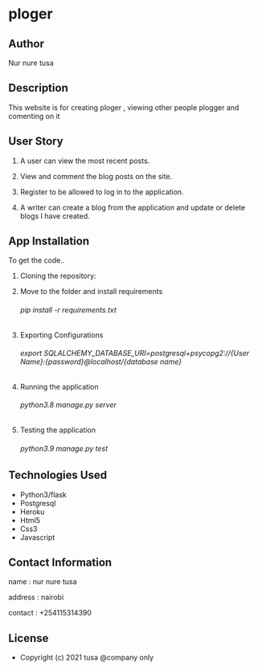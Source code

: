 # ploger

## Author
Nur nure tusa

## Description
This website is for creating ploger , viewing other people plogger and comenting on it

## User Story

1. A user can view the most recent posts.

2. View and comment the blog posts on the site.

3. Register to be allowed to log in to the application.

4. A writer can create a blog from the application and update or delete blogs I have created.

## App Installation

To get the code..

1. Cloning the repository:

   
2. Move to the folder and install requirements

 

    ###### pip install -r requirements.txt

3. Exporting Configurations

    ###### export SQLALCHEMY_DATABASE_URI=postgresql+psycopg2://{User Name}:{password}@localhost/{database name}

4. Running the application

    ###### python3.8 manage.py server

5. Testing the application

    ###### python3.9 manage.py test


## Technologies Used
  * Python3/flask
  * Postgresql
  * Heroku
  * Html5
  * Css3
  * Javascript
  
## Contact Information
name : nur nure tusa

address : nairobi

contact : +254115314390

## License
* Copyright (c) 2021 tusa @company only